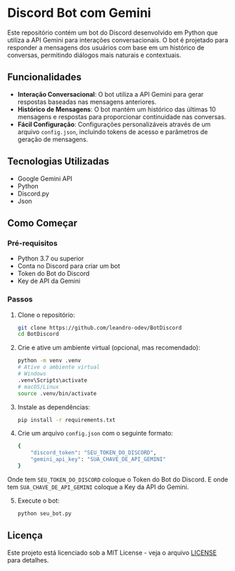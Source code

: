 # Discord Bot com Gemini

Este repositório contém um bot do Discord desenvolvido em Python que utiliza a API Gemini para interações conversacionais. O bot é projetado para responder a mensagens dos usuários com base em um histórico de conversas, permitindo diálogos mais naturais e contextuais.

## Funcionalidades

- **Interação Conversacional**: O bot utiliza a API Gemini para gerar respostas baseadas nas mensagens anteriores.
- **Histórico de Mensagens**: O bot mantém um histórico das últimas 10 mensagens e respostas para proporcionar continuidade nas conversas.
- **Fácil Configuração**: Configurações personalizáveis através de um arquivo `config.json`, incluindo tokens de acesso e parâmetros de geração de mensagens.

## Tecnologias Utilizadas

- Google Gemini API
- Python
- Discord.py 
- Json

## Como Começar

### Pré-requisitos

- Python 3.7 ou superior
- Conta no Discord para criar um bot
- Token do Bot do Discord
- Key de API da Gemini

### Passos

1. Clone o repositório:
   ```bash
   git clone https://github.com/leandro-odev/BotDiscord
   cd BotDiscord

2. Crie e ative um ambiente virtual (opcional, mas recomendado):
    ```bash
    python -m venv .venv
    # Ative o ambiente virtual
    # Windows
    .venv\Scripts\activate
    # macOS/Linux
    source .venv/bin/activate

3. Instale as dependências:
    ```bash
    pip install -r requirements.txt

4. Crie um arquivo `config.json` com o seguinte formato:
    ```bash
    {
        "discord_token": "SEU_TOKEN_DO_DISCORD",
        "gemini_api_key": "SUA_CHAVE_DE_API_GEMINI"
    }
Onde tem `SEU_TOKEN_DO_DISCORD` coloque o Token do Bot do Discord.
E onde tem `SUA_CHAVE_DE_API_GEMINI` coloque a Key da API do Gemini.

5. Execute o bot:
    ```bash
    python seu_bot.py


## Licença

Este projeto está licenciado sob a MIT License - veja o arquivo [LICENSE](LICENSE) para detalhes.
